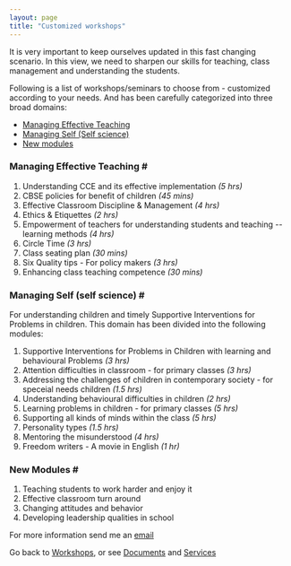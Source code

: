 ```yaml
---
layout: page
title: "Customized workshops"
---
```


It is very important to keep ourselves updated in this fast changing scenario.
In this view, we need to sharpen our skills for teaching, class management and
understanding the students.

Following is a list of workshops/seminars to choose from - customized according
to your needs. And has been carefully categorized into three broad domains:

* [Managing Effective Teaching](#manage-effective-teaching)
* [Managing Self (Self science)](#manage-self)
* [New modules](#new-modules)

### Managing Effective Teaching <a name="manage-effective-teaching">#</a>

1. Understanding CCE and its effective implementation *(5 hrs)*
2. CBSE policies for benefit of children *(45 mins)*
3. Effective Classroom Discipline & Management *(4 hrs)*
4. Ethics & Etiquettes *(2 hrs)*
5. Empowerment of teachers for understanding students and teaching -- learning methods *(4 hrs)*
6. Circle Time *(3 hrs)*
7. Class seating plan *(30 mins)*
8. Six Quality tips - For policy makers *(3 hrs)*
9. Enhancing class teaching competence *(30 mins)*

### Managing Self (self science) <a name="manage-self">#</a>

For understanding children and timely Supportive Interventions for Problems in
children. This domain has been divided into the following modules:

1. Supportive Interventions for Problems in Children with learning and
   behavioural Problems *(3 hrs)*
2. Attention difficulties in classroom - for primary classes *(3 hrs)*
3. Addressing the challenges of children in contemporary society - for speceial
   needs children *(1.5 hrs)*
4. Understanding behavioural difficulties in children *(2 hrs)*
5. Learning problems in children - for primary classes *(5 hrs)*
6. Supporting all kinds of minds within the class *(5 hrs)*
7. Personality types *(1.5 hrs)*
8. Mentoring the misunderstood *(4 hrs)*
9. Freedom writers - A movie in English  *(1 hr)*


### New Modules <a name="new-modules">#</a>

1. Teaching students to work harder and enjoy it
2. Effective classroom turn around
3. Changing attitudes and behavior
4. Developing leadership qualities in school

For more information send me an <a href="mailto:rks_201159@yahoo.co.in">email</a>

Go back to [Workshops](/workshops), or see [Documents](/documents) and [Services](/services)

